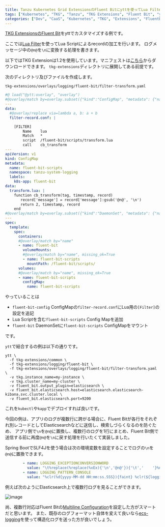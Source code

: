 ```yaml
---
title: Tanzu Kubernetes Grid ExtensionsのFluent Bitにyttを使ってLua Filterでscriptを設定するメモ
tags: ["Kubernetes", "TKG", "Tanzu", "TKG Extensions", "Fluent Bit", "ytt"]
categories: ["Dev", "CaaS", "Kubernetes", "TKG", "Extensions", "FluentBit"]
---
```


[TKG ExtensionsのFluent Bit](https://docs.vmware.com/en/VMware-Tanzu-Kubernetes-Grid/1.2/vmware-tanzu-kubernetes-grid-12/GUID-extensions-logging-fluentbit.html)をyttでカスタマイズする例です。

ここでは[Lua Filter](https://docs.fluentbit.io/manual/pipeline/filters/lua)を使ってLua Scriptによるrecordの加工を行います。
ログメッセージ中の`@n@`を`\n`に変換する処理を書きます。

以下ではTKG Extensionは1.2を使用しています。マニフェストは[こちら](https://my.vmware.com/en/group/vmware/downloads/details?downloadGroup=TKG-121&productId=988&rPId=56777)からダウンロードできます。
`tkg-extensions`ディレクトリに展開してある前提です。


次のディレクトリ及びファイルを作成します。

`tkg-extensions/overlays/logging/fluent-bit/filter-transform.yaml`

```yaml
#@ load("@ytt:overlay", "overlay")
#@overlay/match by=overlay.subset({"kind":"ConfigMap", "metadata": {"name": "fluent-bit-config"}})
---
data:
  #@overlay/replace via=lambda a, b: a + b
  filter-record.conf: |

    [FILTER]
        Name    lua
        Match   *
        script  /fluent-bit/scripts/transform.lua
        call    cb_transform
---
apiVersion: v1
kind: ConfigMap
metadata:
  name: fluent-bit-scripts
  namespace: tanzu-system-logging
  labels:
    k8s-app: fluent-bit
data:
  transform.lua: |
    function cb_transform(tag, timestamp, record)
       record['message'] = record['message']:gsub('@n@', '\n')
       return 2, timestamp, record
    end
#@overlay/match by=overlay.subset({"kind":"DaemonSet", "metadata": {"name": "fluent-bit"}})
---
spec:
  template:
    spec:
      containers:
      #@overlay/match by="name"
      - name: fluent-bit
        volumeMounts:
        #@overlay/match by="name", missing_ok=True
        - name: fluent-bit-scripts
          mountPath: /fluent-bit/scripts/
      volumes:
      #@overlay/match by="name", missing_ok=True
      - name: fluent-bit-scripts
        configMap:
          name: fluent-bit-scripts
```

やっていることは

* `fluent-bit-config` ConfigMapの`filter-record.conf`にLua用の`[Filter]`の設定を追記
* Lua Scriptを含む`fluent-bit-scripts` Config Mapを追加
* `fluent-bit` DaemonSetに`fluent-bit-scripts` ConfigMapをマウント

です。

`ytt`で結合するの例は以下の通りです。

```
ytt \
  -f tkg-extensions/common \
  -f tkg-extensions/logging/fluent-bit \
  -f tkg-extensions/overlays/logging/fluent-bit/filter-transform.yaml \
  -v tkg.instance_name=my-instance \
  -v tkg.cluster_name=my-cluster \
  -v fluent_bit.output_plugin=elasticsearch \
  -v fluent_bit.elasticsearch.host=elasticsearch.elasticsearch-kibana.svc.cluster.local \
  -v fluent_bit.elasticsearch.port=9200
```

これを`kubectl`や`kapp`でデプロイすれば良いです。


今回の例は、アプリのログが複数行に跨がる場合に、Fluent Bitが各行をそれぞれ別レコードとしてElasticsearchなどに送信し、検索しづらくなるのを防ぐため、
アプリ側で`\n`を`@n@`に置換し、複数行のログを1行にまとめ、Fluent Bit側で送信する前に再度`@n@`を`\n`に戻す処理を行いたくて実装しました。

Spring BootでSLF4Jを使う場合は次の環境変数を設定することでログの`\n`を`@n@`に置換できます。

```yaml
        - name: LOGGING_EXCEPTIONCONVERSIONWORD
          value: "\t%replace(%replace(%xEx){'\n','@n@'}){'\t','    '}%nopex"
        - name: LOGGING_PATTERN_CONSOLE
          value: "%clr(%d{yyyy-MM-dd HH:mm:ss.SSS}){faint} %clr(${logging.pattern.level:%5p}) %clr(${PID: }){magenta} %clr(---){faint} %clr([%15.15t]){faint} %clr(%-40.40logger{39}){cyan} %clr(:){faint} %replace(%m){'\n','@n@'}${logging.exception-conversion-word:%wEx}%n"
```


例えば次のようにElasticsearch上で複数行ログを見ることができます。

![image](https://user-images.githubusercontent.com/106908/104992726-f6df7080-5a64-11eb-84f6-7850a217aa0a.png)


尚、複数行対応はFluent Bitの[Multiline Configuration](https://docs.fluentbit.io/manual/v/1.5/pipeline/inputs/tail#multiline)を設定した方がスマートだと思います。
また、既存のログフォーマット自体を変えて良いなら[ecs-logging](https://github.com/elastic/ecs-logging)を使って構造化ログを送った方が良いでしょう。